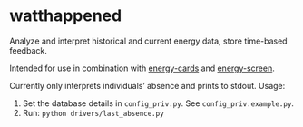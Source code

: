 watthappened
============

Analyze and interpret historical and current energy data, store time-based feedback.

Intended for use in combination with [energy-cards](https://github.com/interactiveinstitute/energy-cards) and [energy-screen](https://github.com/interactiveinstitute/energy-screen).

Currently only interprets individuals’ absence and prints to stdout. Usage:

1. Set the database details in `config_priv.py`. See `config_priv.example.py`.
2. Run: `python drivers/last_absence.py`
